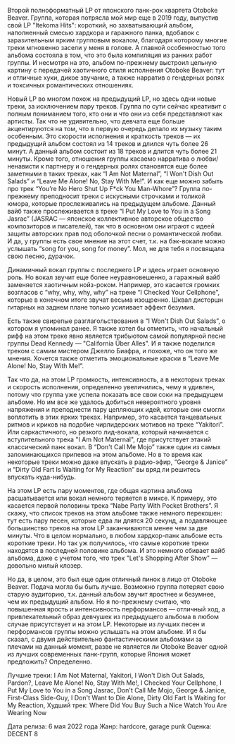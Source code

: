 Второй полноформатный LP от японского панк-рок квартета Otoboke Beaver. Группа, которая потрясла мой мир еще в 2019 году, выпустив свой LP "Itekoma Hits": короткий, но захватывающий альбом, наполненный смесью хардкора и гаражного панка, вдобавок с заразительным ярким групповым вокалом, благодаря которому многие треки мгновенно засели у меня в голове. А главной особенностью того альбома состояла в том, что это была компиляция из ранних работ группы. И несмотря на это, альбом по-прежнему выстроил цельную картину с передачей хаотичного стиля исполнения Otoboke Beaver: тут и отличные хуки, дикое звучание, а также нарратив о гендерных ролях и токсичных романтических отношениях.

Новый LP во многом похож на предыдущий LP, но здесь одни новые треки, за исключением пару треков. Группа по сути сейчас креативит с полным пониманием того, кто они и что они из себя представляют как артисты. Так что не удивительно, что девчата еще больше акцентируются на том, что в первую очередь делало их музыку таким особенным. Это скорости исполнения и краткость треков — их предыдущий альбом состоял из 14 треков и длился чуть более 26 минут. А данный альбом состоит из 18 треков и длится чуть более 21 минуты. Кроме того, отношения группы касаемо нарратива о любви/ненависти к партнеру и о гендерных ролях становятся еще более заметными в таких треках, как “I Am Not Maternal”, “I Won't Dish Out Salads” и “Leave Me Alone! No, Stay With Me!”. И как еще можно забыть про трек “You’re No Hero Shut Up F\*ck You Man-Whore”? Группа по-прежнему преподносит треки с искусными строчками и толикой юмора, которые прослеживались на предыдущем альбоме. Данный вайб также прослеживается в треке “I Put My Love to You in a Song Jasrac” (JASRAC — японское коллективное авторское общество композиторов и писателей), так что в основном они играют с идеей защиты авторских прав под оболочкой песни о романтической любви. И да, у группы есть свое мнение на этот счет, т.к. на бэк-вокале можно услышать “song for you, song for money”. Мол, не для тебя я посвящала свою песню, дурачок.

Динамичный вокал группы с последнего LP и здесь играет основную роль. Но вокал звучит еще более неуравновешенно, а гаражный вайб заменяется хаотичным нойз-роком. Например, это касается громких возгласов с “why, why, why, why” на треке “I Checked Your Cellphone”, которые в конечном итоге звучат весьма изощренно. Шквал дисторшн гитарных на заднем плане только усиливает эффект безумия.

Есть также свирепые разглагольствования в “I Won't Dish Out Salads”, о котором я упоминал ранее. Я также хотел бы отметить, что начальный рифф на этом треке явно является трибьютом самой популярной песне группы Dead Kennedy — "California Über Alles". И я также поделился треком с самим мистером Джелло Биафра, и похоже, что он того же мнения. Хочется также отметить эмоциональные краски в “Leave Me Alone! No, Stay With Me!”.

Так что да, на этом LP громкость, интенсивность, а в некоторых треках и скорость исполнения, определенно увеличились, чему я удивлен, потому что группа уже успела показать все свои соки на предыдущем альбоме. Но им все же удалось добиться невероятного уровня напряжения и преподнести пару цепляющих идей, которые они смогли воплотить в этих ярких треках. Например, это касается танцевальных ритмов и криков на подобие чирлидерских мотивов на треке “Yakitori”. Или саркастичного, но резкого лид-вокала, который начинается с вступительного трека "I Am Not Maternal", где присутствует этакий классический панк вокал. В “Don't Call Me Mojo” также один из самых запоминающихся припевов на этом альбоме. Но в то время как некоторые треки можно даже впускать в радио-эфир, “George & Janice” и “Dirty Old Fart Is Waiting for My Reaction” вы вряд ли решитесь впускать куда-нибудь.

На этом LP есть пару моментов, где общая картина альбома расшатывается или вокал немного теряется в миксе. К примеру, это касается первой половины трека “Nabe Party With Pocket Brothers”. Я скажу, что список треков на этом альбоме также немного перекошен: тут есть пару песен, которые едва ли длятся 20 секунд, а подавляющее большинство треков на этом LP заканчиваются менее чем за две минуты. Что в целом нормально, в любом хардкор-панк альбоме есть короткие треки. Но так уж получилось, что самые короткие треки находятся в последней половине альбома. И это немного сбивает вайб альбома, даже с учетом того, что трек "Let's Shopping After Show" — довольно милый клозер.

Но да, в целом, это был еще один отличный пинок в лицо от Otoboke Beaver. Подача могла бы быть лучше. Возможно группа потеряет свою старую аудиторию, т.к. данный альбом звучит яростнее и безумнее, чем их предыдущий альбом. Но я по-прежнему считаю, что повышенная ярость и интенсивность перформансов — отличный ход, а привлекательный образ девчушек из предыдущего альбома в любом случае присутствует и на этом LP. Некоторые из лучших песен и перформансов группы можно услышать на этом альбоме. И я бы сказал, с двумя действительно фантастическими альбомами за плечами на данный момент, разве не является ли Otoboke Beaver одной из лучших современных панк-групп, которые Япония может предложить? Определенно.

Лучшие треки: I Am Not Maternal, Yakitori, I Won't Dish Out Salads, Pardon?, Leave Me Alone! No, Stay With Me!, I Checked Your Cellphone, I Put My Love to You in a Song Jasrac, Don't Call Me Mojo, George & Janice, First-Class Side-Guy, I Don't Want to Die Alone, Dirty Old Fart Is Waiting for My Reaction,
Худший трек: Where Did You Buy Such a Nice Watch You Are Wearing Now

Дата релиза: 6 мая 2022 года
Жанр: hardcore, garage punk
Оценка: DECENT 8
